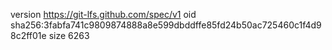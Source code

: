 version https://git-lfs.github.com/spec/v1
oid sha256:3fabfa741c9809874888a8e599dbddffe85fd24b50ac725460c1f4d98c2ff01e
size 6263
